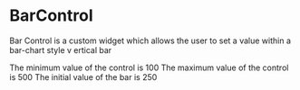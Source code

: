 # BarControl
Bar Control is a custom widget which allows the user to set a value within a bar-chart style v
ertical bar 


The minimum value of the control is  100
The maximum value of the control is 500
The initial value of the bar is 250
